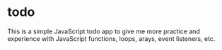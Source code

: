 # todo
This is a simple JavaScript todo app to give me more practice and experience with JavaScript functions, loops, arays, event listeners, etc. 
